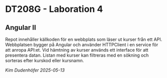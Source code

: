 # DT208G - Laboration 4
## Angular II

Repot innehåller källkoden för en webbplats som läser ut kurser från ett API. Webbplatsen bygger på Angular och använder HTTPClient i en service för att anropa API:et. Vid hämtning av kurser används ett interface för att presentera datan. Listan med kurser kan filtreras med en sökning och sorteras efter kurskod eller kursnamn. 

_Kim Dudenhöfer_
_2025-05-13_